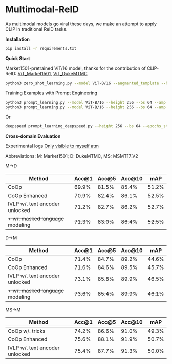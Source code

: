 # Multimodal-ReID

As multimodal models go viral these days, we make an attempt to apply CLIP in traditional ReID tasks.

**Installation**

```bash
pip install -r requirements.txt
```

**Quick Start**

Market1501-pretrained ViT/16 model, 
thanks for the contribution of CLIP-ReID: 
[ViT_Market1501](https://drive.google.com/file/d/1GnyAVeNOg3Yug1KBBWMKKbT2x43O5Ch7/view), 
[ViT_DukeMTMC](https://drive.google.com/file/d/1ldjSkj-7pXAWmx8on5x0EftlCaolU4dY/view)

```bash
python3 zero_shot_learning.py --model ViT-B/16 --augmented_template --height 256
```

Training Examples with Prompt Engineering
```bash
python3 prompt_learning.py --model ViT-B/16 --height 256 --bs 64 --amp --epochs_stage1 120 --epochs_stage2 60 --training_mode ivlp  --test_dataset dukemtmc --vpt_ctx 6
python3 prompt_learning.py --model ViT-B/16 --height 256 --bs 64 --amp --epochs_stage1 120 --epochs_stage2 60 --training_mode ivlp  --train_dataset dukemtmc --test_dataset market1501 --vpt_ctx 2
```
Or
```bash
deepspeed prompt_learning_deepspeed.py --height 256 --bs 64 --epochs_stage1 120 --training_mode ivlp
```

**Cross-domain Evaluation**

Experimental logs [Only visible to myself atm](https://docs.google.com/document/d/1wBPoy53pGGp1bkmO97LpaA_eDzA4s0OPX8hgvXit8E4/edit?usp=sharing)

Abbreviations: M: Market1501; D: DukeMTMC, MS: MSMT17_V2

M->D

| Method                             | Acc@1     | Acc@5     | Acc@10    | mAP       |
|------------------------------------|-----------|-----------|-----------|-----------|
| CoOp                               | 69.9%     | 81.5%     | 85.4%     | 51.2%     |
| CoOp Enhanced                      | 70.9%     | 82.4%     | 86.1%     | 52.5%     |
| IVLP w/. text encoder unlocked     | 71.2%     | 82.7%     | 86.2%     | 52.7%     |
| ~~+ w/. masked language modeling~~ | ~~71.3%~~ | ~~83.0%~~ | ~~86.4%~~ | ~~52.5%~~ |


D->M

| Method                             | Acc@1     | Acc@5     | Acc@10    | mAP       |
|------------------------------------|-----------|-----------|-----------|-----------|
| CoOp                               | 71.4%     | 84.7%     | 89.2%     | 44.6%     |
| CoOp Enhanced                      | 71.6%     | 84.6%     | 89.5%     | 45.7%     |
| IVLP w/. text encoder unlocked     | 73.1%     | 85.8%     | 89.9%     | 46.5%     |
| ~~+ w/. masked language modeling~~ | ~~73.6%~~ | ~~85.4%~~ | ~~89.9%~~ | ~~46.1%~~ |


MS->M

| Method                         | Acc@1 | Acc@5 | Acc@10 | mAP   |
|--------------------------------|-------|-------|--------|-------|
| CoOp w/. tricks                | 74.2% | 86.6% | 91.0%  | 49.3% |
| CoOp Enhanced                  | 75.6% | 88.1% | 91.9%  | 50.7% |
| IVLP w/. text encoder unlocked | 75.4% | 87.7% | 91.3%  | 50.0% |